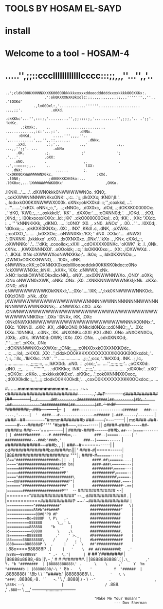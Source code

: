 # TOOLS BY HOSAM EL-SAYD
#                        install
#          Welcome to a tool - HOSAM-4








 
#                                        .....'',;;::cccllllllllllllcccc:::;;,,,''...'',,'..
                            ..';cldkO00KXNNNNXXXKK000OOkkkkkxxxxxddoooddddddxxxxkkkkOO0XXKx:.
                      .':ok0KXXXNXK0kxolc:;;,,,,,,,,,,,;;,,,''''''',,''..              .'lOXKd'
                 .,lx00Oxl:,'............''''''...................    ...,;;'.             .oKXd.
              .ckKKkc'...'',:::;,'.........'',;;::::;,'..........'',;;;,'.. .';;'.           'kNKc.
           .:kXXk:.    ..       ..................          .............,:c:'...;:'.         .dNNx.
          :0NKd,          .....''',,,,''..               ',...........',,,'',,::,...,,.        .dNNx.
         .xXd.         .:;'..         ..,'             .;,.               ...,,'';;'. ...       .oNNo
         .0K.         .;.              ;'              ';                      .'...'.           .oXX:
        .oNO.         .                 ,.              .     ..',::ccc:;,..     ..                lXX:
       .dNX:               ......       ;.                'cxOKK0OXWWWWWWWNX0kc.                    :KXd.
     .l0N0;             ;d0KKKKKXK0ko:...              .l0X0xc,...lXWWWWWWWWKO0Kx'                   ,ONKo.
   .lKNKl...'......'. .dXWN0kkk0NWWWWWN0o.            :KN0;.  .,cokXWWNNNNWNKkxONK: .,:c:.      .';;;;:lk0XXx;
  :KN0l';ll:'.         .,:lodxxkO00KXNWWWX000k.       oXNx;:okKX0kdl:::;'',;coxkkd, ...'. ...'''.......',:lxKO:.
 oNNk,;c,'',.                      ...;xNNOc,.         ,d0X0xc,.     .dOd,           ..;dOKXK00000Ox:.   ..''dKO,
'KW0,:,.,:..,oxkkkdl;'.                'KK'              ..           .dXX0o:'....,:oOXNN0d;.'. ..,lOKd.   .. ;KXl.
;XNd,;  ;. l00kxoooxKXKx:..ld:         ;KK'                             .:dkO000000Okxl;.   c0;      :KK;   .  ;XXc
'XXdc.  :. ..    '' 'kNNNKKKk,      .,dKNO.                                   ....       .'c0NO'      :X0.  ,.  xN0.
.kNOc'  ,.      .00. ..''...      .l0X0d;.             'dOkxo;...                    .;okKXK0KNXx;.   .0X:  ,.  lNX'
 ,KKdl  .c,    .dNK,            .;xXWKc.                .;:coOXO,,'.......       .,lx0XXOo;...oNWNXKk:.'KX;  '   dNX.
  :XXkc'....  .dNWXl        .';l0NXNKl.          ,lxkkkxo' .cK0.          ..;lx0XNX0xc.     ,0Nx'.','.kXo  .,  ,KNx.
   cXXd,,;:, .oXWNNKo'    .'..  .'.'dKk;        .cooollox;.xXXl     ..,cdOKXXX00NXc.      'oKWK'     ;k:  .l. ,0Nk.
    cXNx.  . ,KWX0NNNXOl'.           .o0Ooldk;            .:c;.':lxOKKK0xo:,.. ;XX:   .,lOXWWXd.      . .':,.lKXd.
     lXNo    cXWWWXooNWNXKko;'..       .lk0x;       ...,:ldk0KXNNOo:,..       ,OWNOxO0KXXNWNO,        ....'l0Xk,
     .dNK.   oNWWNo.cXK;;oOXNNXK0kxdolllllooooddxk00KKKK0kdoc:c0No        .'ckXWWWNXkc,;kNKl.          .,kXXk,
      'KXc  .dNWWX;.xNk.  .kNO::lodxkOXWN0OkxdlcxNKl,..        oN0'..,:ox0XNWWNNWXo.  ,ONO'           .o0Xk;
      .ONo    oNWWN0xXWK, .oNKc       .ONx.      ;X0.          .:XNKKNNWWWWNKkl;kNk. .cKXo.           .ON0;
      .xNd   cNWWWWWWWWKOkKNXxl:,'...;0Xo'.....'lXK;...',:lxk0KNWWWWNNKOd:..   lXKclON0:            .xNk.
      .dXd   ;XWWWWWWWWWWWWWWWWWWNNNNNWWNNNNNNNNNWWNNNNNNWWWWWNXKNNk;..        .dNWWXd.             cXO.
      .xXo   .ONWNWWWWWWWWWWWWWWWWWWWWWWWWWWWWWWWWWWWWWNNK0ko:'..OXo          'l0NXx,              :KK,
      .OXc    :XNk0NWXKNWWWWWWWWWWWWWWWWWWWWWNNNX00NNx:'..       lXKc.     'lONN0l.              .oXK:
      .KX;    .dNKoON0;lXNkcld0NXo::cd0NNO:;,,'.. .0Xc            lXXo..'l0NNKd,.              .c0Nk,
      :XK.     .xNX0NKc.cXXl  ;KXl    .dN0.       .0No            .xNXOKNXOo,.               .l0Xk;.
     .dXk.      .lKWN0d::OWK;  lXXc    .OX:       .ONx.     . .,cdk0XNXOd;.   .'''....;c:'..;xKXx,
     .0No         .:dOKNNNWNKOxkXWXo:,,;ONk;,,,,,;c0NXOxxkO0XXNXKOdc,.  ..;::,...;lol;..:xKXOl.
     ,XX:             ..';cldxkOO0KKKXXXXXXXXXXKKKKK00Okxdol:;'..   .';::,..':llc,..'lkKXkc.
     :NX'    .     ''            ..................             .,;:;,',;ccc;'..'lkKX0d;.
     lNK.   .;      ,lc,.         ................        ..,,;;;;;;:::,....,lkKX0d:.
    .oN0.    .'.      .;ccc;,'....              ....'',;;;;;;;;;;'..   .;oOXX0d:.
    .dN0.      .;;,..       ....                ..''''''''....     .:dOKKko;.
     lNK'         ..,;::;;,'.........................           .;d0X0kc'.
     .xXO'                                                 .;oOK0x:.
      .cKKo.                                    .,:oxkkkxk0K0xc'.
        .oKKkc,.                         .';cok0XNNNX0Oxoc,.
          .;d0XX0kdlc:;,,,',,,;;:clodkO0KK0Okdl:,'..
              .,coxO0KXXXXXXXKK0OOxdoc:,..
                        ...
 










#____.......mmmmmmmmmmmmm.......____
              .-~~  d##########################------~~-.
            ,'     ##P---------d############[##---------|`.
           /      d#P---------d#############[##---------|#b\
          '    .m#-------------"############[##---------|#P `
         '   md#-----------------"########,-.##b--------|,-~~`
        |   ###--------------------d######   ###-------,'-----| 
        '  d###---#----------------m###### |-###------/-------` 
       |   ####--##----------"#mmm########b \###-----/=--------|
       | md####-###-------#----#####P"""" "#b###----,==--------|
       |  d####-####------##-#####m          ###----'===-------|
       |  #####-####-------###b.             `##---|====-------|
       | d#####b#####----#-######bm,--        ###--|=====------|
       '  ############---###b"###b,'          ###--|=====------`
      |   #############---###b. , |   |       ###--#======------|
      | od##############bm#####m|||   '       ####-#|=====------|
      |888###################m """|  ;        ####-#`======-----|
      |8=="###################b.|| . |        ####-##\======----|
      |===="####################bm bm|        ####-###\======---|
      |=====##################m""             #########\=====---|
      |=====#####################P'           ##########\=====--|
      |===="#########################\        ###########\=====-|
      |===mmP######################P"|        #############.===-|
      |======"####################"  |        ##############-.==|
      |=======##################P""  `--      ############## \~-|
      |========"################"      \--._ d##############  . |
      |============############P        ~~-'~###############  ` |
      |============"###########"             ###############   \|
      |============88#b"##b###P              ##############"    |
      |=============88#8"P8 #P               ##############     |
      |=========8o=8888P  \ P\   ,-          ##############     |
      |==========888888       \_,' L         ##############     |
      |==========888888    "b       )        ##############     |
      |d==========88888       \    ,\        ##############.    |
      |8========8888888      ,'    ' >._     #P#############    |
      |88=====888888888\    /     /   , [    #b#############    |
      |888=====8888888P \  ,     |   ,'  \   ##"############    |
      `.88o====888888P   `.[     |   '    \  ## ##Y########b   .'
       |888o==8888888'     " ,-  \,'|      | `# ## Y########   |
       |88888o8888,-8b       |[\  \-      ,'  #  #  ########.  |
       |8888888888\`.\[      |`.\_       ,'   Y. "b "########  |
       |88888888888\' .      \    \     ,'     Y  Ym "#######b |
       |88888888/~\ ' `8b     `-   \    '          Y  "######  |
       `.8888888\) \`  \8b      \   \  '                "####b.'
        |88888888\  \\  `.       '   \ \                  "###|
        `.88888,-8`. ``   `-.    '    \                      ,'
          .8888|.\  -  \     `--'      .                    ,
           \888`< `--\                 |                   /
            `.888\.   `                `                 ,'
              `.888`--                  \            __,' 
                  ~~~~-------.............-------~~~~

                                             "Make Me Your Woman!"
                                                      --- Dov Sherman

